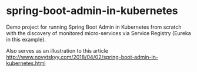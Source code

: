# spring-boot-admin-in-kubernetes

Demo project for running Spring Boot Admin in Kubernetes from scratch with the discovery of monitored micro-services via Service Registry (Eureka in this example).

Also serves as an illustration to this article <http://www.novytskyy.com/2018/04/02/spring-boot-admin-in-kubernetes.html>
